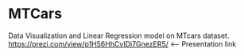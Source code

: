 # MTCars
Data Visualization and Linear Regression model on MTcars dataset. 
https://prezi.com/view/p1H56HhCvIDi7GnezER5/  <-- Presentation link
